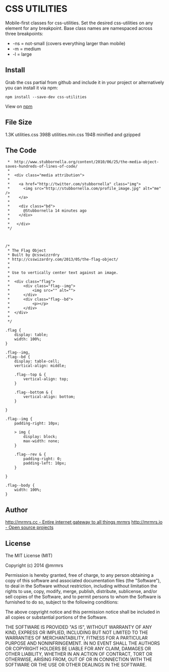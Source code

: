 # CSS UTILITIES

  Mobile-first classes for css-utilities.
  Set the desired css-utilities on any element for any breakpoint.
  Base class names are namespaced across three breakpoints:

*  -ns = not-small (covers everything larger than mobile)
*  -m  = medium
*  -l  = large

## Install
Grab the css partial from github and include it in your project or alternatively
you can install it via npm:
```
npm install --save-dev css-utilities
```
View on [npm](https://www.npmjs.org/package/css-utilities)


## File Size

1.3K utilities.css
398B utilities.min.css 
194B minified and gzipped

## The Code
```
 *  http://www.stubbornella.org/content/2010/06/25/the-media-object-saves-hundreds-of-lines-of-code/
 *
 *  <div class="media attribution">
 *
 *    <a href="http://twitter.com/stubbornella" class="img">
 *      <img src="http://stubbornella.com/profile_image.jpg" alt="me" />
 *    </a>
 *
 *    <div class="bd">
 *      @Stubbornella 14 minutes ago
 *    </div>
 *
 *   </div>
 */



/*
 * The Flag Object
 * Built by @csswizzrdry
 * http://csswizardry.com/2013/05/the-flag-object/
 *
 *
 * Use to vertically center text against an image.
 *
 *  <div class="flag">
 *      <div class="flag--img">
 *          <img src="" alt="">
 *      </div>
 *      <div class="flag--bd">
 *          <p></p>
 *      </div>
 *  </div>
 *
 */

.flag {
    display: table;
    width: 100%;
}

.flag--img,
.flag--bd {
    display: table-cell;
    vertical-align: middle;

    .flag--top & {
        vertical-align: top;
    }

    .flag--bottom & {
        vertical-align: bottom;
    }

}

.flag--img {
    padding-right: 10px;

    > img {
        display: block;
        max-width: none;
    }

    .flag--rev & {
        padding-right: 0;
        padding-left: 10px;
    }

}

.flag--body {
    width: 100%;
}

```

## Author

[http://mrmrs.cc - Entire internet gateway to all things mrmrs](http://mrmrs.cc)
[http://mrmrs.io - Open source projects](http://mrmrs.io)

## License

The MIT License (MIT)

Copyright (c) 2014 @mrmrs

Permission is hereby granted, free of charge, to any person obtaining a copy
of this software and associated documentation files (the "Software"), to deal
in the Software without restriction, including without limitation the rights
to use, copy, modify, merge, publish, distribute, sublicense, and/or sell
copies of the Software, and to permit persons to whom the Software is
furnished to do so, subject to the following conditions:

The above copyright notice and this permission notice shall be included in
all copies or substantial portions of the Software.

THE SOFTWARE IS PROVIDED "AS IS", WITHOUT WARRANTY OF ANY KIND, EXPRESS OR
IMPLIED, INCLUDING BUT NOT LIMITED TO THE WARRANTIES OF MERCHANTABILITY,
FITNESS FOR A PARTICULAR PURPOSE AND NONINFRINGEMENT. IN NO EVENT SHALL THE
AUTHORS OR COPYRIGHT HOLDERS BE LIABLE FOR ANY CLAIM, DAMAGES OR OTHER
LIABILITY, WHETHER IN AN ACTION OF CONTRACT, TORT OR OTHERWISE, ARISING FROM,
OUT OF OR IN CONNECTION WITH THE SOFTWARE OR THE USE OR OTHER DEALINGS IN
THE SOFTWARE.

